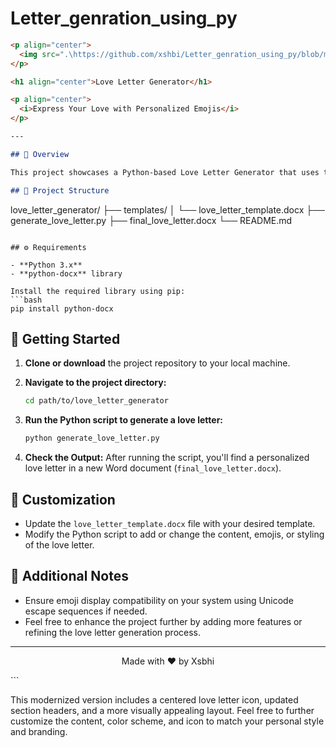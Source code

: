 # Letter_genration_using_py

```markdown
<p align="center">
  <img src=".\https://github.com/xshbi/Letter_genration_using_py/blob/main/love-letter.png" alt="Love Letter Icon" width="200" height="200">
</p>

<h1 align="center">Love Letter Generator</h1>

<p align="center">
  <i>Express Your Love with Personalized Emojis</i>
</p>

---

## 💌 Overview

This project showcases a Python-based Love Letter Generator that uses the `python-docx` library to create heartfelt and visually appealing love letters with emojis.

## 📁 Project Structure

```
love_letter_generator/
    ├── templates/
    │    └── love_letter_template.docx
    ├── generate_love_letter.py
    ├── final_love_letter.docx
    └── README.md
```

## ⚙️ Requirements

- **Python 3.x**
- **python-docx** library

Install the required library using pip:
```bash
pip install python-docx
```

## 🚀 Getting Started

1. **Clone or download** the project repository to your local machine.

2. **Navigate to the project directory:**
   ```bash
   cd path/to/love_letter_generator
   ```

3. **Run the Python script to generate a love letter:**
   ```bash
   python generate_love_letter.py
   ```

4. **Check the Output:**
   After running the script, you'll find a personalized love letter in a new Word document (`final_love_letter.docx`).

## 🎨 Customization

- Update the `love_letter_template.docx` file with your desired template.
- Modify the Python script to add or change the content, emojis, or styling of the love letter.

## 📝 Additional Notes

- Ensure emoji display compatibility on your system using Unicode escape sequences if needed.
- Feel free to enhance the project further by adding more features or refining the love letter generation process.

---

<p align="center">
  Made with ❤️ by Xsbhi
</p>
```

This modernized version includes a centered love letter icon, updated section headers, and a more visually appealing layout. Feel free to further customize the content, color scheme, and icon to match your personal style and branding.  
